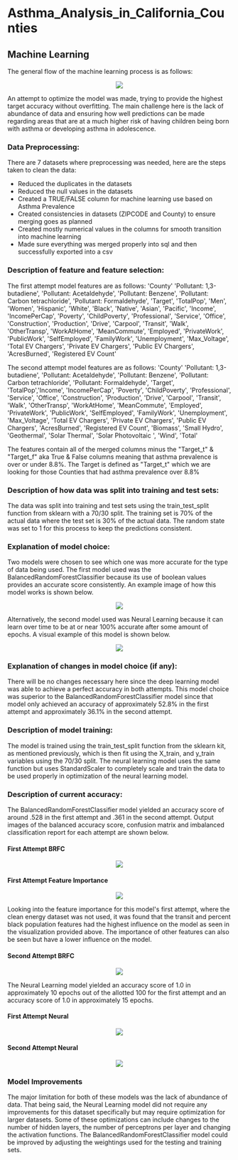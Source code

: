 # Asthma_Analysis_in_California_Counties
## Machine Learning

The general flow of the machine learning process is as follows:

<p align="center">
    <img src= "https://github.com/Bropell/Asthma_Analysis_in_California_Counties/blob/Andrew_Stein/Pictures/flowchart_MachineLearning.png"/>
</p>

An attempt to optimize the model was made, trying to provide the highest target accuracy without overfitting. The 
main challenge here is the lack of abundance of data and ensuring how well predictions can be made regarding areas 
that are at a much higher risk of having children being born with asthma or developing asthma in adolescence.

### Data Preprocessing:
There are 7 datasets where preprocessing was needed, here are the steps taken to clean the data:
- Reduced the duplicates in the datasets
- Reduced the null values in the datasets
- Created a TRUE/FALSE column for machine learning use based on Asthma Prevalence
- Created consistencies in datasets (ZIPCODE and County) to ensure merging goes as planned
- Created mostly numerical values in the columns for smooth transition into machine learning
- Made sure everything was merged properly into sql and then successfully exported into a csv 

### Description of feature and feature selection:
The first attempt model features are as follows: 'County' 'Pollutant: 1,3-butadiene', 'Pollutant: Acetaldehyde',
       'Pollutant: Benzene', 'Pollutant: Carbon tetrachloride',
       'Pollutant: Formaldehyde', 'Target', 'TotalPop', 'Men', 'Women',
       'Hispanic', 'White', 'Black', 'Native', 'Asian', 'Pacific', 'Income',
       'IncomePerCap', 'Poverty', 'ChildPoverty', 'Professional', 'Service',
       'Office', 'Construction', 'Production', 'Drive', 'Carpool', 'Transit',
       'Walk', 'OtherTransp', 'WorkAtHome', 'MeanCommute', 'Employed',
       'PrivateWork', 'PublicWork', 'SelfEmployed', 'FamilyWork',
       'Unemployment', 'Max_Voltage', 'Total EV Chargers',
       'Private EV Chargers', 'Public EV Chargers', 'AcresBurned',
       'Registered EV Count'<br>

The second attempt model features are as follows: 'County' 'Pollutant: 1,3-butadiene', 'Pollutant: Acetaldehyde',
       'Pollutant: Benzene', 'Pollutant: Carbon tetrachloride',
       'Pollutant: Formaldehyde', 'Target', 'TotalPop','Income',
       'IncomePerCap', 'Poverty', 'ChildPoverty', 'Professional', 'Service',
       'Office', 'Construction', 'Production', 'Drive', 'Carpool', 'Transit',
       'Walk', 'OtherTransp', 'WorkAtHome', 'MeanCommute', 'Employed',
       'PrivateWork', 'PublicWork', 'SelfEmployed', 'FamilyWork',
       'Unemployment', 'Max_Voltage', 'Total EV Chargers',
       'Private EV Chargers', 'Public EV Chargers', 'AcresBurned',
       'Registered EV Count', 'Biomass', 'Small Hydro', 'Geothermal',
       'Solar Thermal', 'Solar Photovoltaic ', 'Wind', 'Total'

The features contain all of the merged columns minus the "Target_t" & "Target_f" aka True & False columns meaning that asthma prevalence is over or under 8.8%.
The Target is defined as "Target_t" which we are looking for those Counties that had asthma prevalence over 8.8%

### Description of how data was split into training and test sets:
The data was split into training and test sets using the train_test_split function from sklearn with a 70/30 split. The training set is 70% of the actual data
where the test set is 30% of the actual data. The random state was set to 1 for this process to keep the predictions consistent.

### Explanation of model choice:
Two models were chosen to see which one was more accurate for the type of data being used. The first model used was the BalancedRandomForestClassifier because its 
use of boolean values provides an accurate score consistently. An example image of how this model works is shown below.

<p align="center">
    <img src= "https://github.com/Bropell/Asthma_Analysis_in_California_Counties/blob/main/Machine%20Learning/Pictures/basic%20tree%20sample.png"/>
</p>

Alternatively, the second model used was Neural Learning because it can learn over time to be at or
near 100% accurate after some amount of epochs. A visual example of this model is shown below.

<p align="center">
    <img src= "https://github.com/Bropell/Asthma_Analysis_in_California_Counties/blob/main/Machine%20Learning/Pictures/Deep%20Neural%20Network.png"/>
</p>

### Explanation of changes in model choice (if any):
There will be no changes necessary here since the deep learning model was able to achieve a perfect accuracy in both attempts. This model choice was 
superior to the BalancedRandomForestClassifier model since that model only achieved an accuracy of approximately 52.8% in the first attempt and 
approximately 36.1% in the second attempt. 

### Description of model training:
The model is trained using the train_test_split function from the sklearn kit, as mentioned previously, which is then fit using 
the X_train, and y_train variables using the 70/30 split. The neural learning model uses the same function but uses StandardScaler to 
completely scale and train the data to be used properly in optimization of the neural learning model.

### Description of current accuracy:
The BalancedRandomForestClassifier model yielded an accuracy score of around .528 in the first attempt and .361 in the second attempt. 
Output images of the balanced accuracy score, confusion matrix and imbalanced classification report for each attempt are shown below.

<h4 align="left">First Attempt BRFC</h4>
<p align="center">
    <img src= "https://github.com/Bropell/Asthma_Analysis_in_California_Counties/blob/Andrew_Stein/Pictures/bfrc.png"/>
</p>

<h4 align="left">First Attempt Feature Importance</h4>
<p align="center">
    <img src= "https://github.com/Bropell/Asthma_Analysis_in_California_Counties/blob/main/Machine%20Learning/Pictures/feature_importances_brfc.png"/>
</p>

Looking into the feature importance for this model's first attempt, where the clean energy dataset was not used, it was found that the transit 
and percent black population features had the highest influence on the model as seen in the visualization provided above. The importance of other 
features can also be seen but have a lower influence on the model.  

<h4 align="left">Second Attempt BRFC</h4>
<p align="center">
    <img src= "https://github.com/Bropell/Asthma_Analysis_in_California_Counties/blob/main/Machine%20Learning/Pictures/bfrc_REDO.png"/>
</p>

The Neural Learning model yielded an accuracy score of 1.0 in approximately 10 epochs out of the allotted 100 for the first attempt and 
an accuracy score of 1.0 in approximately 15 epochs. 

<h4 align="left">First Attempt Neural</h4>
<p align="center">
    <img src= "https://github.com/Bropell/Asthma_Analysis_in_California_Counties/blob/Andrew_Stein/Pictures/neural.png"/>
</p>

<h4 align="left">Second Attempt Neural</h4>
<p align="center">
    <img src= "https://github.com/Bropell/Asthma_Analysis_in_California_Counties/blob/main/Machine%20Learning/Pictures/nueral_REDO.png"/>
</p>

### Model Improvements
The major limitation for both of these models was the lack of abundance of data. That being said, the Neural Learning model did not require
any improvements for this dataset specifically but may require optimization for larger datasets. Some of these optimizations can include changes
to the number of hidden layers, the number of perceptrons per layer and changing the activation functions. The BalancedRandomForestClassifier 
model could be improved by adjusting the weightings used for the testing and training sets. 
